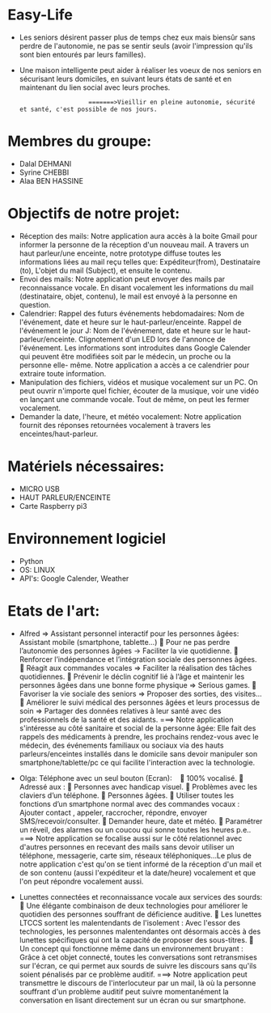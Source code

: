 # Easy-Life
- Les seniors désirent passer plus de temps chez eux mais biensûr sans perdre de l'autonomie, ne pas se sentir seuls (avoir l'impression qu'ils sont bien entourés par leurs familles).
- Une maison intelligente peut aider à réaliser les voeux de nos seniors en sécurisant leurs domiciles, en suivant leurs états de santé et en maintenant du lien social avec leurs proches.

                         =======>Vieillir en pleine autonomie, sécurité et santé, c'est possible de nos jours.

# Membres du groupe:
- Dalal DEHMANI
- Syrine CHEBBI
- Alaa BEN HASSINE

# Objectifs de notre projet:
- Réception des mails:
  Notre application aura accès à la boite Gmail pour informer la personne de la réception d'un nouveau mail. A travers un haut parleur/une   enceinte, notre prototype diffuse toutes les informations liées au mail reçu telles que: Expéditeur(from), Destinataire (to), L'objet du   mail (Subject), et ensuite le contenu.
- Envoi des mails:
  Notre application peut envoyer des mails par reconnaissance vocale. En disant vocalement les informations du mail (destinataire, objet,   contenu), le mail est envoyé à la personne en question.
- Calendrier: 
  Rappel des futurs événements hebdomadaires: Nom de l'événement, date et heure sur le haut-parleur/enceinte.
  Rappel de l'événement le jour J: Nom de l'événement, date et heure sur le haut-parleur/enceinte.
  Clignotement d'un LED lors de l'annonce de l'événement.
  Les informations sont introduites dans Google Calender qui peuvent être modifiées soit par le médecin, un proche ou la personne elle-     même.
  Notre application a accès a ce calendrier pour extraire toute information.
- Manipulation des fichiers, vidéos et musique vocalement sur un PC.
  On peut ouvrir n'importe quel fichier, écouter de la musique, voir une vidéo en lançant une commande vocale.
  Tout de même, on peut les fermer vocalement.
- Demander la date, l'heure, et météo vocalement:
  Notre application fournit des réponses retournées vocalement à travers les enceintes/haut-parleur.

# Matériels nécessaires:
- MICRO USB
- HAUT PARLEUR/ENCEINTE
- Carte Raspberry pi3
# Environnement logiciel
- Python
- OS: LINUX
- API's: Google Calender, Weather

# Etats de l'art:
- Alfred => Assistant personnel interactif pour les personnes âgées:
  Assistant mobile (smartphone, tablette…)
    	Pour ne pas perdre l’autonomie des personnes âgées -> Faciliter la vie quotidienne.
    	Renforcer l’indépendance et l’intégration sociale des personnes âgées.
    	Réagit aux commandes vocales => Faciliter la réalisation des tâches quotidiennes.
    	Prévenir le déclin cognitif lié à l’âge et maintenir les personnes âgées dans une bonne forme physique => Serious games.
    	Favoriser la vie sociale des seniors => Proposer des sorties, des visites…
    	Améliorer le suivi médical des personnes âgées et leurs processus de soin => Partager des données relatives à leur santé avec des     professionnels de la santé et des aidants.
 ===> Notre application s'intéresse au côté sanitaire et social de la personne âgée: Elle fait des rappels des médicaments à prendre,         les prochains rendez-vous avec le médecin, des événements familiaux ou sociaux via des hauts parleurs/enceintes installés dans le       domicile sans devoir manipuler son smartphone/tablette/pc ce qui facilite l'interaction avec la technologie.
 
- Olga: Téléphone avec un seul bouton (Ecran):
    	100% vocalisé.
    	Adressé aux : 
    	Personnes avec handicap visuel.
    	Problèmes avec les claviers d’un téléphone.
    	Personnes âgées.
    	Utiliser toutes les fonctions d’un smartphone normal avec des commandes vocaux : Ajouter contact , appeler, raccrocher, répondre,       envoyer SMS/recevoir/consulter.
    	Demander heure, date et météo.
    	Paramétrer un réveil, des alarmes ou un coucou qui sonne toutes les heures p.e..
===> Notre application se focalise aussi sur le côté relationnel avec d'autres personnes en recevant des mails sans devoir utiliser un        téléphone, messagerie, carte sim, réseaux téléphoniques...Le plus de notre application c'est qu'on se tient informé de la réception      d'un mail et de son contenu (aussi l'expéditeur et la date/heure) vocalement et que l'on peut répondre vocalement aussi.

- Lunettes connectées et reconnaissance vocale aux services des sourds:
    	Une élégante combinaison de deux technologies pour améliorer le quotidien des personnes souffrant de déficience auditive.
    	Les lunettes LTCCS sortent les malentendants de l'isolement :
      Avec l'essor des technologies, les personnes malentendantes ont désormais accès à des lunettes spécifiques qui ont la capacité de       proposer des sous-titres. 
    	Un concept qui fonctionne même dans un environnement bruyant :
      Grâce à cet objet connecté, toutes les conversations sont retransmises sur l'écran, ce qui permet aux sourds de suivre les               discours sans qu'ils soient pénalisés par ce problème auditif. 
===> Notre application peut transmettre le discours de l'interlocuteur par un mail, là où la personne souffrant d'un problème auditif        peut suivre momentanément la conversation en lisant directement sur un écran ou sur smartphone.




